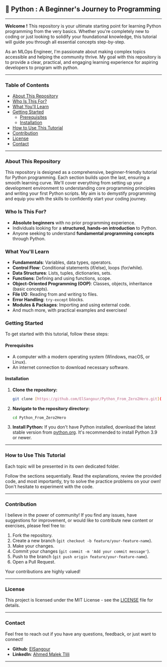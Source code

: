 ## 🐍 Python : A Beginner's Journey to Programming

---

**Welcome !**  This repository is your ultimate starting point for learning Python programming from the very basics. Whether you're completely new to coding or just looking to solidify your foundational knowledge, this tutorial will guide you through all essential concepts step-by-step.

As an MLOps Engineer, I'm passionate about making complex topics accessible and helping the community thrive. My goal with this repository is to provide a clear, practical, and engaging learning experience for aspiring developers to program with python.

---

###  Table of Contents

* [ About This Repository](#-about-this-repository)
* [ Who Is This For?](#-who-is-this-for)
* [ What You'll Learn](#-what-you'll-learn)
* [ Getting Started](#-getting-started)
    * [Prerequisites](#prerequisites)
    * [Installation](#installation)
* [ How to Use This Tutorial](#-how-to-use-this-tutorial)
* [ Contribution](#-contribution)
* [ License](#-license)
* [ Contact](#-contact)

---

### About This Repository

This repository is designed as a comprehensive, beginner-friendly tutorial for Python programming. Each section builds upon the last, ensuring a smooth learning curve. We'll cover everything from setting up your development environment to understanding core programming principles and writing your first Python scripts. My aim is to demystify programming and equip you with the skills to confidently start your coding journey.

### Who Is This For?

* **Absolute beginners** with no prior programming experience.
* Individuals looking for a **structured, hands-on introduction** to Python.
* Anyone seeking to understand **fundamental programming concepts** through Python.

###  What You'll Learn

* **Fundamentals**: Variables, data types, operators.
* **Control Flow**: Conditional statements (if/else), loops (for/while).
* **Data Structures**: Lists, tuples, dictionaries, sets.
* **Functions**: Defining and using functions, scope.
* **Object-Oriented Programming (OOP)**: Classes, objects, inheritance (basic concepts).
* **File I/O**: Reading from and writing to files.
* **Error Handling**: `try-except` blocks.
* **Modules & Packages**: Importing and using external code.
* And much more, with practical examples and exercises!

###  Getting Started

To get started with this tutorial, follow these steps:

#### Prerequisites

* A computer with a modern operating system (Windows, macOS, or Linux).
* An internet connection to download necessary software.

#### Installation

1.  **Clone the repository:**
    ```bash
    git clone [https://github.com/ElSangour/Python_From_Zero2Hero.git](https://github.com/ElSangour/Python_From_Zero2Hero.git)
    ```
2.  **Navigate to the repository directory:**
    ```bash
    cd Python_From_Zero2Hero
    ```
3.  **Install Python:** If you don't have Python installed, download the latest stable version from [python.org](https://www.python.org/downloads/). It's recommended to install Python 3.9 or newer.

---

###  How to Use This Tutorial

Each topic will be presented in its own dedicated folder.

Follow the sections sequentially. Read the explanations, review the provided code, and most importantly, try to solve the practice problems on your own! Don't hesitate to experiment with the code.

---

###  Contribution

I believe in the power of community! If you find any issues, have suggestions for improvement, or would like to contribute new content or exercises, please feel free to:

1.  Fork the repository.
2.  Create a new branch (`git checkout -b feature/your-feature-name`).
3.  Make your changes.
4.  Commit your changes (`git commit -m 'Add your commit message'`).
5.  Push to the branch (`git push origin feature/your-feature-name`).
6.  Open a Pull Request.

Your contributions are highly valued! 

---

###  License

This project is licensed under the MIT License - see the [LICENSE](LICENSE) file for details.

---

###  Contact

Feel free to reach out if you have any questions, feedback, or just want to connect!

* **Github**: [ElSangour](https://github.com/ElSangour)
* **LinkedIn**: [Ahmed Malek Tlili](https://www.linkedin.com/in/ahmed-malek-tlili/)

---
